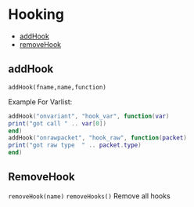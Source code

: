 # Hooking
* [addHook](#addhook)
* [removeHook](#RemoveHook)


## addHook
`addHook(fname,name,function)`

Example For Varlist:
```lua
addHook("onvariant", "hook_var", function(var)
print("got call " .. var[0])
end)
addHook("onrawpacket", "hook_raw", function(packet)
print("got raw type  " .. packet.type)
end)
```

## RemoveHook
`removeHook(name)`
`removeHooks()` Remove all hooks

